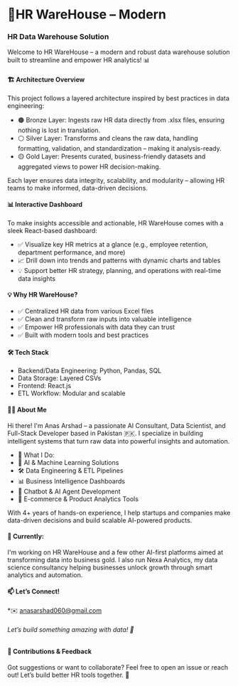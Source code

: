 # 🚀HR WareHouse – Modern 
### HR Data Warehouse Solution
Welcome to HR WareHouse – a modern and robust data warehouse solution built to streamline and empower HR analytics! 📊

#### 🏗️ Architecture Overview
This project follows a layered architecture inspired by best practices in data engineering:

   * 🟤 Bronze Layer: Ingests raw HR data directly from .xlsx files, ensuring nothing is lost in translation.
   * ⚪ Silver Layer: Transforms and cleans the raw data, handling formatting, validation, and standardization – making it analysis-ready.
   * 🟡 Gold Layer: Presents curated, business-friendly datasets and aggregated views to power HR decision-making.

Each layer ensures data integrity, scalability, and modularity – allowing HR teams to make informed, data-driven decisions.

#### 📊 Interactive Dashboard
To make insights accessible and actionable, HR WareHouse comes with a sleek React-based dashboard:
    
   * ✅ Visualize key HR metrics at a glance (e.g., employee retention, department performance, and more)
   * 📈 Drill down into trends and patterns with dynamic charts and tables
   * 💡 Support better HR strategy, planning, and operations with real-time data insights

#### 💡 Why HR WareHouse?

   * ✅ Centralized HR data from various Excel files
   * ✅ Clean and transform raw inputs into valuable intelligence
   * ✅ Empower HR professionals with data they can trust
   * ✅ Built with modern tools and best practices

#### 🛠️ Tech Stack

   * Backend/Data Engineering: Python, Pandas, SQL
   * Data Storage: Layered CSVs 
   * Frontend: React.js
   * ETL Workflow: Modular and scalable

#### 👨‍💻 About Me
Hi there! I'm Anas Arshad – a passionate AI Consultant, Data Scientist, and Full-Stack Developer based in Pakistan 🇵🇰. I specialize in building intelligent systems that turn raw data into powerful insights and automation.
   * 🌟 What I Do:
   * 🧠 AI & Machine Learning Solutions
   * 🛠️ Data Engineering & ETL Pipelines
   * 📊 Business Intelligence Dashboards
   * 🤖 Chatbot & AI Agent Development
   * 🧮 E-commerce & Product Analytics Tools

With 4+ years of hands-on experience, I help startups and companies make data-driven decisions and build scalable AI-powered products.

#### 🔭 Currently:
I'm working on HR WareHouse and a few other AI-first platforms aimed at transforming data into business gold. I also run Nexa Analytics, my data science consultancy helping businesses unlock growth through smart analytics and automation.

#### 📫 Let’s Connect!
 *✉️ anasarshad060@gmail.com

###### _Let’s build something amazing with data! 🚀_

#### 🤝 Contributions & Feedback
Got suggestions or want to collaborate? Feel free to open an issue or reach out! Let’s build better HR tools together. 💬

